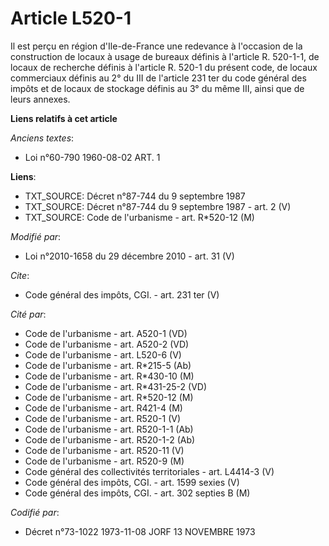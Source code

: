 # Article L520-1

Il est perçu en région d'Ile-de-France une redevance à l'occasion de la construction de locaux à usage de bureaux définis à
l'article R. 520-1-1, de locaux de recherche définis à l'article R. 520-1 du présent code, de locaux commerciaux définis au
2° du III de l'article 231 ter du code général des impôts et de locaux de stockage définis au 3° du même III, ainsi que de
leurs annexes.

**Liens relatifs à cet article**

_Anciens textes_:

  - Loi n°60-790 1960-08-02 ART. 1

**Liens**:

  - TXT_SOURCE: Décret n°87-744 du 9 septembre 1987
  - TXT_SOURCE: Décret n°87-744 du 9 septembre 1987 - art. 2 (V)
  - TXT_SOURCE: Code de l'urbanisme - art. R*520-12 (M)

_Modifié par_:

  - Loi n°2010-1658 du 29 décembre 2010 - art. 31 (V)

_Cite_:

  - Code général des impôts, CGI. - art. 231 ter (V)

_Cité par_:

  - Code de l'urbanisme - art. A520-1 (VD)
  - Code de l'urbanisme - art. A520-2 (VD)
  - Code de l'urbanisme - art. L520-6 (V)
  - Code de l'urbanisme - art. R*215-5 (Ab)
  - Code de l'urbanisme - art. R*430-10 (M)
  - Code de l'urbanisme - art. R*431-25-2 (VD)
  - Code de l'urbanisme - art. R*520-12 (M)
  - Code de l'urbanisme - art. R421-4 (M)
  - Code de l'urbanisme - art. R520-1 (V)
  - Code de l'urbanisme - art. R520-1-1 (Ab)
  - Code de l'urbanisme - art. R520-1-2 (Ab)
  - Code de l'urbanisme - art. R520-11 (V)
  - Code de l'urbanisme - art. R520-9 (M)
  - Code général des collectivités territoriales - art. L4414-3 (V)
  - Code général des impôts, CGI. - art. 1599 sexies (V)
  - Code général des impôts, CGI. - art. 302 septies B (M)

_Codifié par_:

  - Décret n°73-1022 1973-11-08 JORF 13 NOVEMBRE 1973
